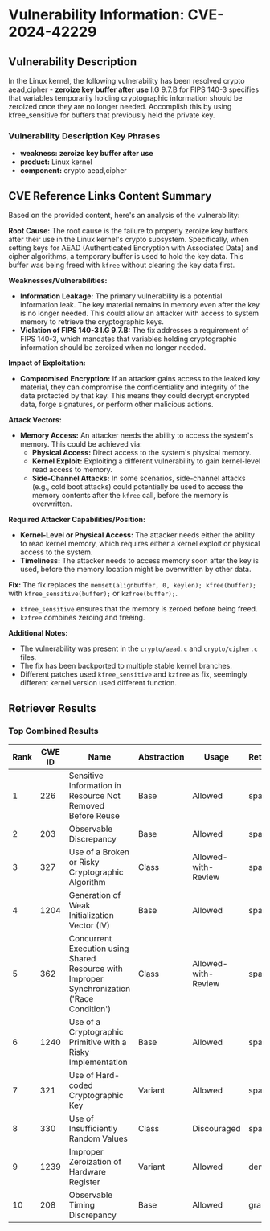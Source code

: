 # Vulnerability Information: CVE-2024-42229

## Vulnerability Description
In the Linux kernel, the following vulnerability has been resolved crypto aead,cipher - **zeroize key buffer after use** I.G 9.7.B for FIPS 140-3 specifies that variables temporarily holding cryptographic information should be zeroized once they are no longer needed. Accomplish this by using kfree_sensitive for buffers that previously held the private key.

### Vulnerability Description Key Phrases
- **weakness:** **zeroize key buffer after use**
- **product:** Linux kernel
- **component:** crypto aead,cipher

## CVE Reference Links Content Summary
Based on the provided content, here's an analysis of the vulnerability:

**Root Cause:**
The root cause is the failure to properly zeroize key buffers after their use in the Linux kernel's crypto subsystem. Specifically, when setting keys for AEAD (Authenticated Encryption with Associated Data) and cipher algorithms, a temporary buffer is used to hold the key data. This buffer was being freed with `kfree` without clearing the key data first.

**Weaknesses/Vulnerabilities:**
- **Information Leakage:** The primary vulnerability is a potential information leak. The key material remains in memory even after the key is no longer needed. This could allow an attacker with access to system memory to retrieve the cryptographic keys.
- **Violation of FIPS 140-3 I.G 9.7.B:** The fix addresses a requirement of FIPS 140-3, which mandates that variables holding cryptographic information should be zeroized when no longer needed.

**Impact of Exploitation:**
- **Compromised Encryption:** If an attacker gains access to the leaked key material, they can compromise the confidentiality and integrity of the data protected by that key. This means they could decrypt encrypted data, forge signatures, or perform other malicious actions.

**Attack Vectors:**
- **Memory Access:** An attacker needs the ability to access the system's memory. This could be achieved via:
    - **Physical Access:** Direct access to the system's physical memory.
    - **Kernel Exploit:** Exploiting a different vulnerability to gain kernel-level read access to memory.
    - **Side-Channel Attacks:** In some scenarios, side-channel attacks (e.g., cold boot attacks) could potentially be used to access the memory contents after the `kfree` call, before the memory is overwritten.

**Required Attacker Capabilities/Position:**
- **Kernel-Level or Physical Access:** The attacker needs either the ability to read kernel memory, which requires either a kernel exploit or physical access to the system.
- **Timeliness:** The attacker needs to access memory soon after the key is used, before the memory location might be overwritten by other data.

**Fix:**
The fix replaces the `memset(alignbuffer, 0, keylen); kfree(buffer);` with `kfree_sensitive(buffer);` or `kzfree(buffer);`.

* `kfree_sensitive` ensures that the memory is zeroed before being freed.
* `kzfree` combines zeroing and freeing.

**Additional Notes:**
- The vulnerability was present in the `crypto/aead.c` and `crypto/cipher.c` files.
- The fix has been backported to multiple stable kernel branches.
- Different patches used `kfree_sensitive` and `kzfree` as fix, seemingly different kernel version used different function.

## Retriever Results

### Top Combined Results

| Rank | CWE ID | Name | Abstraction | Usage  | Retrievers | Individual Scores |
|------|--------|------|-------------|-------|------------|-------------------|
| 1 | 226 | Sensitive Information in Resource Not Removed Before Reuse | Base | Allowed | sparse | 0.270 |
| 2 | 203 | Observable Discrepancy | Base | Allowed | sparse | 0.254 |
| 3 | 327 | Use of a Broken or Risky Cryptographic Algorithm | Class | Allowed-with-Review | sparse | 0.246 |
| 4 | 1204 | Generation of Weak Initialization Vector (IV) | Base | Allowed | sparse | 0.230 |
| 5 | 362 | Concurrent Execution using Shared Resource with Improper Synchronization ('Race Condition') | Class | Allowed-with-Review | sparse | 0.228 |
| 6 | 1240 | Use of a Cryptographic Primitive with a Risky Implementation | Base | Allowed | sparse | 0.228 |
| 7 | 321 | Use of Hard-coded Cryptographic Key | Variant | Allowed | sparse | 0.225 |
| 8 | 330 | Use of Insufficiently Random Values | Class | Discouraged | sparse | 0.219 |
| 9 | 1239 | Improper Zeroization of Hardware Register | Variant | Allowed | dense | 0.555 |
| 10 | 208 | Observable Timing Discrepancy | Base | Allowed | graph | 0.003 |

